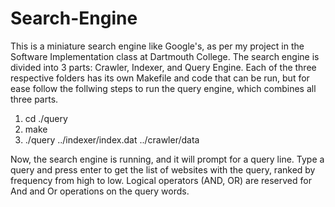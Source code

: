 # Search-Engine

This is a miniature search engine like Google's, as per my project in the Software Implementation class at Dartmouth College.
The search engine is divided into 3 parts: Crawler, Indexer, and Query Engine.
Each of the three respective folders has its own Makefile and code that can be run,
but for ease follow the follwing steps to run the query engine, which combines all three parts.

1. cd ./query
2. make
3. ./query ../indexer/index.dat ../crawler/data

Now, the search engine is running, and it will prompt for a query line.
Type a query and press enter to get the list of websites with the query, ranked by frequency from high to low.
Logical operators (AND, OR) are reserved for And and Or operations on the query words.
